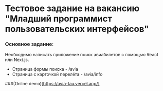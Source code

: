 # Тестовое задание на вакансию "Младший программист пользовательских интерфейсов"

### Основное задание:
Необходимо написать приложение поиск авиабилетов с помощью React или Next.js. 

* Страница формы поиска - /avia
* Страница с карточкой перелёта - /avia/info

###(Online demo)[https://avia-tau.vercel.app/]
